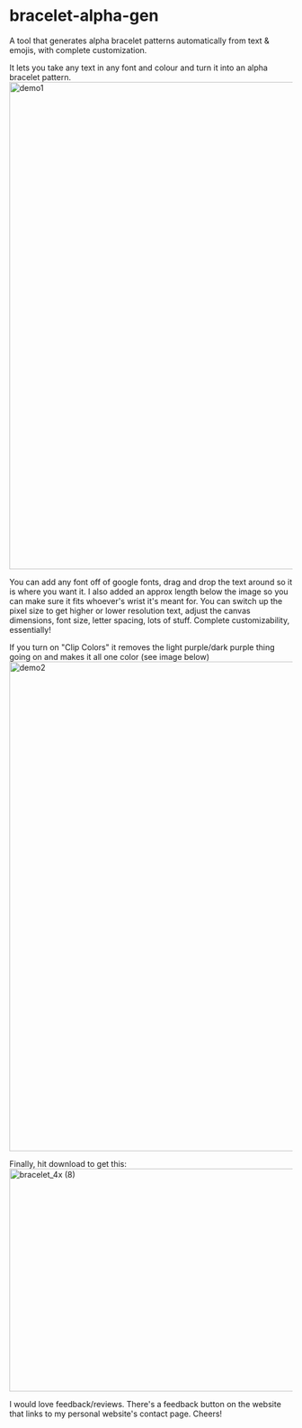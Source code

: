 # bracelet-alpha-gen
A tool that generates alpha bracelet patterns automatically from text &amp; emojis, with complete customization.

It lets you take any text in any font and colour and turn it into an alpha bracelet pattern.
<img width="1917" height="866" alt="demo1" src="https://github.com/user-attachments/assets/f08cb282-cb9b-44cf-a9f5-fef0124b76e6" />

You can add any font off of google fonts, drag and drop the text around so it is where you want it. I also added an approx length below the image so you can make sure it fits whoever's wrist it's meant for. You can switch up the pixel size to get higher or lower resolution text, adjust the canvas dimensions, font size, letter spacing, lots of stuff. Complete customizability, essentially!

If you turn on "Clip Colors" it removes the light purple/dark purple thing going on and makes it all one color (see image below)
<img width="1918" height="870" alt="demo2" src="https://github.com/user-attachments/assets/23e27b30-f29b-4045-bfd0-0045c3dc3460" />

Finally, hit download to get this:
<img width="3200" height="396" alt="bracelet_4x (8)" src="https://github.com/user-attachments/assets/1dff59c4-5efe-4a14-9acb-989a1998a844" />

I would love feedback/reviews. There's a feedback button on the website that links to my personal website's contact page. Cheers!
